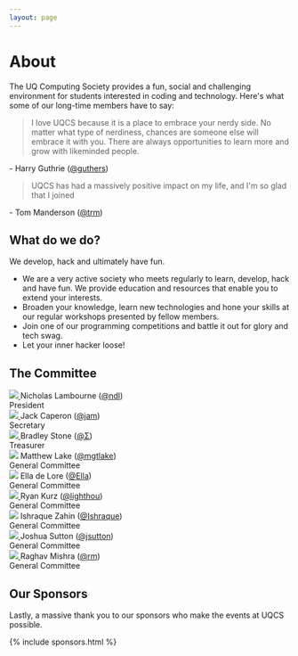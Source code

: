 ```yaml
---
layout: page
---
```

# About
The UQ Computing Society provides a fun, social and challenging environment for students interested in coding and technology. Here's what some of our long-time members have to say:

> I love UQCS because it is a place to embrace your nerdy side. No matter what type of nerdiness, chances are someone else will embrace it with you. There are always opportunities to learn more and grow with likeminded people. 

\- <span class="name">Harry Guthrie (<a href="https://uqcs.slack.com/messages/@guthers/" target="_blank">@guthers</a>)</span>


> UQCS has had a massively positive impact on my life, and I'm so glad that I joined

\- <span class="name">Tom Manderson (<a href="https://uqcs.slack.com/messages/@trm/" target="_blank">@trm</a>)</span>


## What do we do?
We develop, hack and ultimately have fun.

* We are a very active society who meets regularly to learn, develop, hack and have fun. We provide education and resources that enable you to extend your interests.
* Broaden your knowledge, learn new technologies and hone your skills at our regular workshops presented by fellow members.
* Join one of our programming competitions and battle it out for glory and tech swag.
* Let your inner hacker loose!

## The Committee

<div class="row">
    <div class="profile col s8 offset-s2 m6 l4">
        <a href="https://github.com/nicklambourne" target="_blank">
           <img class="profile-img" src="{{site.baseurl}}/img/exec/president.png">
        </a>
        <span class="name">Nicholas Lambourne (<a href="https://uqcs.slack.com/messages/@ndl/" target="_blank">@ndl</a>)</span><br>
        <span class="role">President</span>
    </div>
    <div class="profile col s8 offset-s2 m6 l4">
        <a href="https://github.com/jdcaperon" target="_blank">
          <img class="profile-img" src="{{site.baseurl}}/img/exec/secretary.jpg">
        </a>
        <span class="name">Jack Caperon (<a href="https://uqcs.slack.com/messages/@jam/" target="_blank">@jam</a>)</span><br>
        <span class="role">Secretary</span>
    </div>
    <div class="profile col s8 offset-s2 m6 l4" target="_blank">
        <a href="https://github.com/bradleysigma">
        <img class="profile-img" src="{{site.baseurl}}/img/exec/treasurer.png">
        </a>
        <span class="name">Bradley Stone (<a href="https://uqcs.slack.com/messages/@Σ/" target="_blank">@Σ</a>)</span><br>
        <span class="role">Treasurer</span>
    </div>
    <div class="profile col s8 offset-s2 m6 l4">
        <img class="profile-img" src="{{site.baseurl}}/img/exec/mgtlake.png">
        <span class="name">Matthew Lake (<a href="https://uqcs.slack.com/messages/@mgtlake/" target="_blank">@mgtlake</a>)</span><br>
        <span class="role">General Committee</span>
    </div>
    <div class="profile col s8 offset-s2 m6 l4">
        <img class="profile-img" src="{{site.baseurl}}/img/exec/que.png">
        <span class="name">Ella de Lore (<a href="https://uqcs.slack.com/messages/@Ella/" target="_blank">@Ella</a>)</span><br>
        <span class="role">General Committee</span>
    </div>
    <div class="profile col s8 offset-s2 m6 l4">
        <a href="https://github.com/lighthou" target="_blank">
          <img class="profile-img" src="{{site.baseurl}}/img/exec/ryan.jpg">
        </a>
        <span class="name">Ryan Kurz (<a href="https://uqcs.slack.com/messages/@lighthou/" target="_blank">@lighthou</a>)</span><br>
        <span class="role">General Committee</span>
    </div>
    <div class="profile col s8 offset-s2 m6 l4">
        <img class="profile-img" src="{{site.baseurl}}/img/exec/ishraque.jpg">
        <span class="name">Ishraque Zahin (<a href="https://uqcs.slack.com/messages/@Ishraque/" target="_blank">@Ishraque</a>)</span><br>
        <span class="role">General Committee</span>
    </div>
    <div class="profile col s8 offset-s2 m6 l4">
        <a href="https://www.linkedin.com/in/joshua-sutton-753b10143/">
          <img class="profile-img" src="{{site.baseurl}}/img/exec/jsutton.jpg">
        </a>
        <span class="name">Joshua Sutton (<a href="https://uqcs.slack.com/messages/@jsutton/" target="_blank">@jsutton</a>)</span><br>
        <span class="role">General Committee</span>
    </div>
    <div class="profile col s8 offset-s2 m6 offset-m3 l4">
        <a href="https://github.com/LaVieEstDure" target="_blank">
          <img class="profile-img" src="{{site.baseurl}}/img/exec/rm.jpg">
        </a>
        <span class="name">Raghav Mishra (<a href="https://uqcs.slack.com/messages/@rm/" target="_blank">@rm</a>)</span><br>
        <span class="role">General Committee</span>
    </div>
</div>

## Our Sponsors
Lastly, a massive thank you to our sponsors who make the events at UQCS possible.


{% include sponsors.html %}

